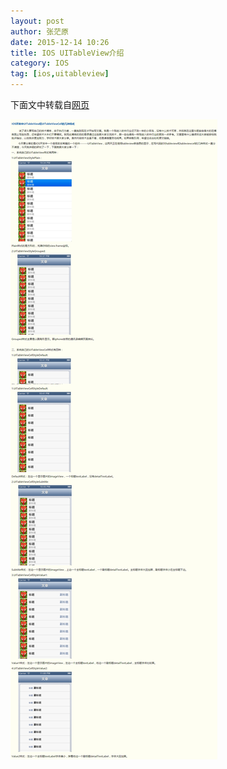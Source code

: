 ```yaml
---
layout: post
author: 张茫原
date: 2015-12-14 10:26
title: IOS UITableView介绍
category: IOS
tag: [ios,uitableview]
---
```


下面文中转载自[网页](http://www.cnblogs.com/zhangmangyuan/archive/2012/12/13/2817294.html)

![ios UITableView](/public/img/ios/ios_uitableview.jpeg)